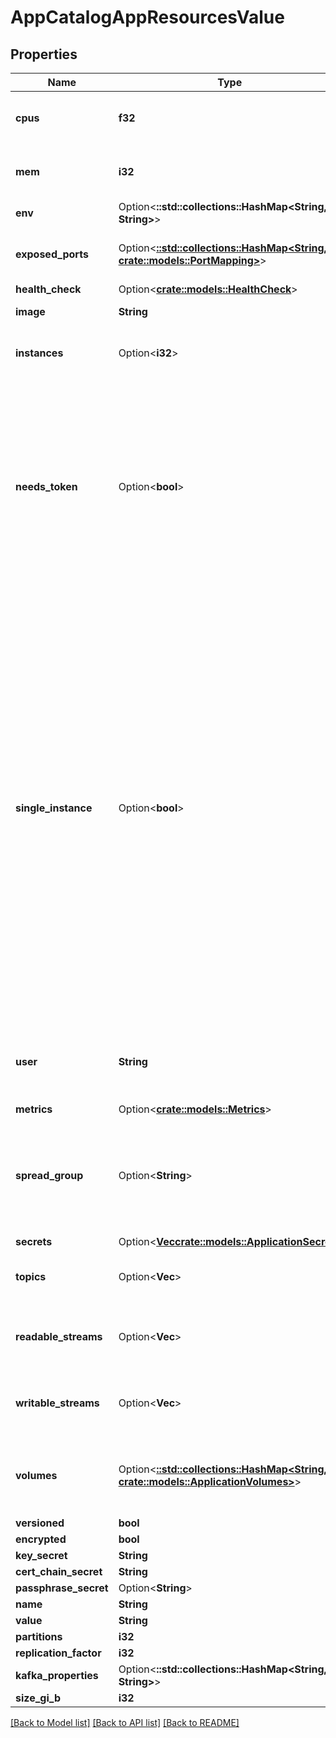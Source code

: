 # AppCatalogAppResourcesValue

## Properties

Name | Type | Description | Notes
------------ | ------------- | ------------- | -------------
**cpus** | **f32** | How many CPUs this application needs (0.5 = 50% of 1 cpu) | 
**mem** | **i32** | Amount of memory your application needs in MB | 
**env** | Option<**::std::collections::HashMap<String, String>**> | Environment variables | [optional]
**exposed_ports** | Option<[**::std::collections::HashMap<String, crate::models::PortMapping>**](PortMapping.md)> | Exposes ports of your application outside the platform | [optional]
**health_check** | Option<[**crate::models::HealthCheck**](HealthCheck.md)> |  | [optional]
**image** | **String** | The container image to launch | 
**instances** | Option<**i32**> | Number of instances that need to be spun up for this app | [optional][default to 1]
**needs_token** | Option<**bool**> | If true, the platform will provision a secret token in the `DSH_SECRET_TOKEN` environment variable. This token can be exchanged for a client certificate that can be used for authentication to, amongst others, the Kafka brokers.  | [optional][default to true]
**single_instance** | Option<**bool**> | If true, the platform will ensure that there is always at most one instance of this application running at the same time. This impacts restart and upgrade behavior: A single-instance application will be terminated before a replacement is started, whereas an application that is not single-instance will remain running until its replacement has started and reports healthy. **Note** Applications that define volumes are always implicitly treated as single-instance, even if this flag is not set. | [optional][default to false]
**user** | **String** | The userid:groupid combination used to start the application container. | 
**metrics** | Option<[**crate::models::Metrics**](Metrics.md)> |  | [optional]
**spread_group** | Option<**String**> | The spread group - if any - to be used to ensure instances of one or more applications are not scheduled onto the same node. | [optional]
**secrets** | Option<[**Vec<crate::models::ApplicationSecret>**](ApplicationSecret.md)> |  | [optional]
**topics** | Option<**Vec<String>**> | names of scratch topics to which the application needs access. | [optional]
**readable_streams** | Option<**Vec<String>**> | names of streams to which the application needs read access. | [optional]
**writable_streams** | Option<**Vec<String>**> | names of streams to which the application needs write access. | [optional]
**volumes** | Option<[**::std::collections::HashMap<String, crate::models::ApplicationVolumes>**](Application_volumes.md)> | The volumes to be mounted in the container. The dictionary key is the mount point. | [optional]
**versioned** | **bool** |  | 
**encrypted** | **bool** |  | 
**key_secret** | **String** |  | 
**cert_chain_secret** | **String** |  | 
**passphrase_secret** | Option<**String**> |  | [optional]
**name** | **String** |  | 
**value** | **String** |  | 
**partitions** | **i32** |  | 
**replication_factor** | **i32** |  | 
**kafka_properties** | Option<**::std::collections::HashMap<String, String>**> |  | [optional]
**size_gi_b** | **i32** |  | 

[[Back to Model list]](../README.md#documentation-for-models) [[Back to API list]](../README.md#documentation-for-api-endpoints) [[Back to README]](../README.md)


